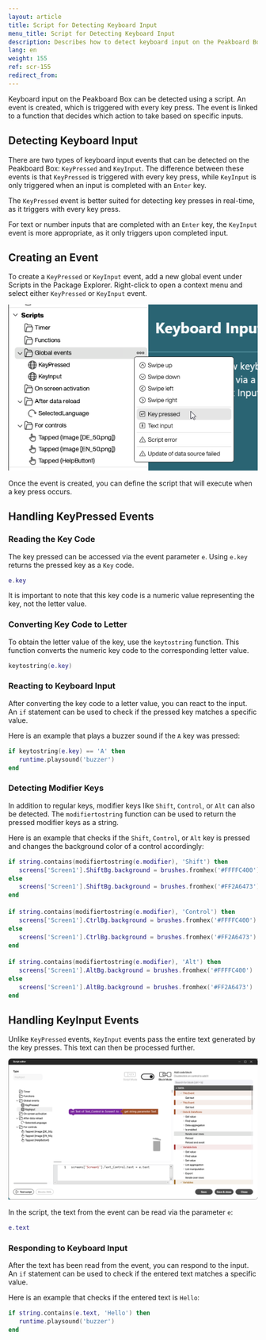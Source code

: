 ```yaml
---
layout: article
title: Script for Detecting Keyboard Input
menu_title: Script for Detecting Keyboard Input
description: Describes how to detect keyboard input on the Peakboard Box using a script.
lang: en
weight: 155
ref: scr-155
redirect_from:
---
```


Keyboard input on the Peakboard Box can be detected using a script. An event is created, which is triggered with every key press. The event is linked to a function that decides which action to take based on specific inputs.

## Detecting Keyboard Input
There are two types of keyboard input events that can be detected on the Peakboard Box: `KeyPressed` and `KeyInput`. The difference between these events is that `KeyPressed` is triggered with every key press, while `KeyInput` is only triggered when an input is completed with an `Enter` key.

The `KeyPressed` event is better suited for detecting key presses in real-time, as it triggers with every key press.

For text or number inputs that are completed with an `Enter` key, the `KeyInput` event is more appropriate, as it only triggers upon completed input.

## Creating an Event
To create a `KeyPressed` or `KeyInput` event, add a new global event under Scripts in the Package Explorer. Right-click to open a context menu and select either `KeyPressed` or `KeyInput` event.

![Add Key Event](/assets/images/scripting/Scripting_Beispiele/key-input/en-add-key-pressed.png)

Once the event is created, you can define the script that will execute when a key press occurs.

## Handling KeyPressed Events

### Reading the Key Code
The key pressed can be accessed via the event parameter `e`. Using `e.key` returns the pressed key as a `Key` code.

```lua
e.key
```

It is important to note that this key code is a numeric value representing the key, not the letter value.

### Converting Key Code to Letter
To obtain the letter value of the key, use the `keytostring` function. This function converts the numeric key code to the corresponding letter value.

```lua
keytostring(e.key)
```

### Reacting to Keyboard Input
After converting the key code to a letter value, you can react to the input. An `if` statement can be used to check if the pressed key matches a specific value.

Here is an example that plays a buzzer sound if the `A` key was pressed:
```lua
if keytostring(e.key) == 'A' then
   runtime.playsound('buzzer')
end
```

### Detecting Modifier Keys
In addition to regular keys, modifier keys like `Shift`, `Control`, or `Alt` can also be detected. The `modifiertostring` function can be used to return the pressed modifier keys as a string.

Here is an example that checks if the `Shift`, `Control`, or `Alt` key is pressed and changes the background color of a control accordingly:

```lua
if string.contains(modifiertostring(e.modifier), 'Shift') then
   screens['Screen1'].ShiftBg.background = brushes.fromhex('#FFFFC400')
else
   screens['Screen1'].ShiftBg.background = brushes.fromhex('#FF2A6473')
end

if string.contains(modifiertostring(e.modifier), 'Control') then
   screens['Screen1'].CtrlBg.background = brushes.fromhex('#FFFFC400')
else
   screens['Screen1'].CtrlBg.background = brushes.fromhex('#FF2A6473')
end

if string.contains(modifiertostring(e.modifier), 'Alt') then
   screens['Screen1'].AltBg.background = brushes.fromhex('#FFFFC400')
else
   screens['Screen1'].AltBg.background = brushes.fromhex('#FF2A6473')
end
```

## Handling KeyInput Events
Unlike `KeyPressed` events, `KeyInput` events pass the entire text generated by the key presses. This text can then be processed further.

![Get input text](/assets/images/scripting/Scripting_Beispiele/key-input/en-get-key-input-text.png)

In the script, the text from the event can be read via the parameter `e`:
```lua
e.text
```

### Responding to Keyboard Input
After the text has been read from the event, you can respond to the input. An `if` statement can be used to check if the entered text matches a specific value.

Here is an example that checks if the entered text is `Hello`:
```lua
if string.contains(e.text, 'Hello') then
   runtime.playsound('buzzer')
end
```